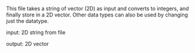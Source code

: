 This file takes a string of vector (2D) as input and converts to integers, and finally store in a 2D vector. Other data types can also be used by changing just the datatype. 
  
input: 2D string from file

output: 2D vector
